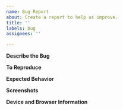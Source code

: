 ```yaml
---
name: Bug Report
about: Create a report to help us improve.
title: ''
labels: bug
assignees: ''

---
```


**Describe the Bug**

**To Reproduce**

**Expected Behavior**

**Screenshots**

**Device and Browser Information**
